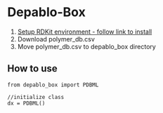 # Depablo-Box
1. [Setup RDKit environment - follow link to install](http://www.rdkit.org/docs/Install.html)
2. Download polymer_db.csv 
3. Move polymer_db.csv to depablo_box directory

## How to use

```
from depablo_box import PDBML

//initialize class
dx = PDBML()

```

